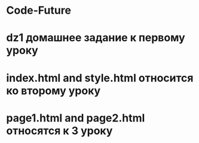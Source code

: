 # Code-Future
# dz1 домашнее задание к первому уроку
# index.html and style.html относится ко второму уроку 
# page1.html and page2.html относятся к 3 уроку

